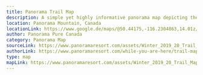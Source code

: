 ```yaml
---
title: Panorama Trail Map
description: A simple yet highly informative panorama map depicting the winter trails of Panorama Mountain in Canada. I like the layout composition as well as the clearness of the map. All trails are perfectly distinguishable. 
location: Panorama Mountain, Canada
locationLink: https://www.google.de/maps/@50.44175,-116.2304863,14.01z/data=!5m1!1e4
author: Panorama Pure Canada
category: Panorama Map
sourceLink: https://www.panoramaresort.com/assets/Winter_2019_20_Trail_Map.pdf
authorLink: https://www.panoramaresort.com/while-you-are-here/trail-map/
type: map
mapLink: https://www.panoramaresort.com/assets/Winter_2019_20_Trail_Map_website.jpg
---
```


